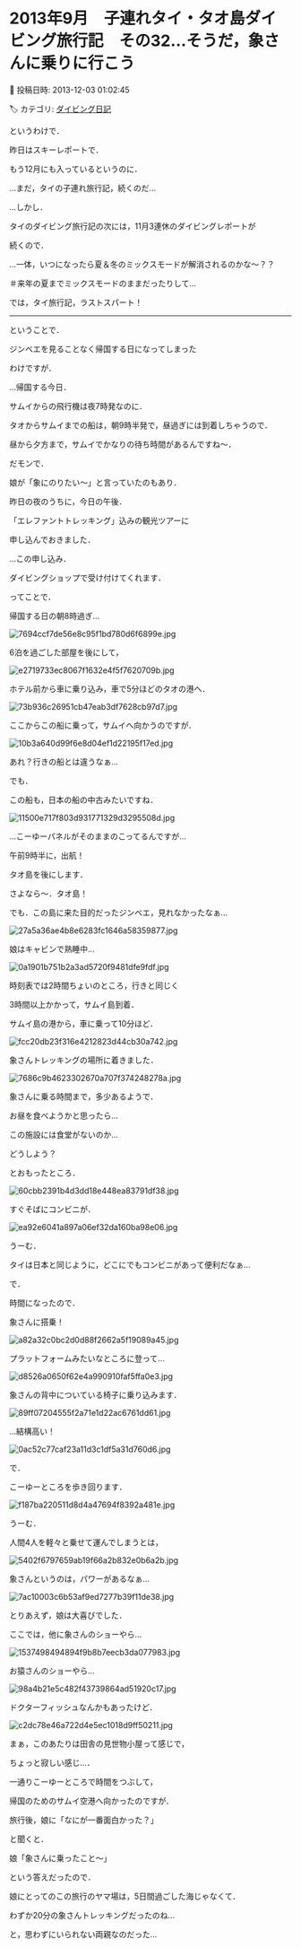 # 2013年9月　子連れタイ・タオ島ダイビング旅行記　その32…そうだ，象さんに乗りに行こう

📅 投稿日時: 2013-12-03 01:02:45

🏷️ カテゴリ: [ダイビング日記](ce3a7a8d424d112fce83ee85c81a0e344.md)

というわけで．


昨日はスキーレポートで．


もう12月にも入っているというのに．


…まだ，タイの子連れ旅行記，続くのだ…





…しかし．


タイのダイビング旅行記の次には，11月3連休のダイビングレポートが


続くので．


…一体，いつになったら夏＆冬のミックスモードが解消されるのかな～？？


＃来年の夏までミックスモードのままだったりして…





では，タイ旅行記，ラストスパート！


----





ということで．


ジンベエを見ることなく帰国する日になってしまった


わけですが．





…帰国する今日．


サムイからの飛行機は夜7時発なのに．


タオからサムイまでの船は，朝9時半発で，昼過ぎには到着しちゃうので．


昼から夕方まで，サムイでかなりの待ち時間があるんですね～．





だモンで．


娘が「象にのりたい～」と言っていたのもあり．


昨日の夜のうちに，今日の午後．


「エレファントトレッキング」込みの観光ツアーに


申し込んでおきました．


…この申し込み．


ダイビングショップで受け付けてくれます．





ってことで．


帰国する日の朝8時過ぎ…




![7694ccf7de56e8c95f1bd780d6f6899e.jpg](images/7694ccf7de56e8c95f1bd780d6f6899e.jpg)




6泊を過ごした部屋を後にして，




![e2719733ec8067f1632e4f5f7620709b.jpg](images/e2719733ec8067f1632e4f5f7620709b.jpg)




ホテル前から車に乗り込み，車で5分ほどのタオの港へ．




![73b936c26951cb47eab3df7628cb97d7.jpg](images/73b936c26951cb47eab3df7628cb97d7.jpg)




ここからこの船に乗って，サムイへ向かうのですが．




![10b3a640d99f6e8d04ef1d22195f17ed.jpg](images/10b3a640d99f6e8d04ef1d22195f17ed.jpg)




あれ？行きの船とは違うなぁ…


でも．


この船も，日本の船の中古みたいですね．




![11500e717f803d931771329d3295508d.jpg](images/11500e717f803d931771329d3295508d.jpg)




…こーゆーパネルがそのままのこってるんですが…





午前9時半に，出航！


タオ島を後にします．


さよなら～．タオ島！


でも．この島に来た目的だったジンベエ，見れなかったなぁ…




![27a5a36ae4b8e6283fc1646a58359877.jpg](images/27a5a36ae4b8e6283fc1646a58359877.jpg)




娘はキャビンで熟睡中…




![0a1901b751b2a3ad5720f9481dfe9fdf.jpg](images/0a1901b751b2a3ad5720f9481dfe9fdf.jpg)




時刻表では2時間ちょいのところ，行きと同じく


3時間以上かかって，サムイ島到着．





サムイ島の港から，車に乗って10分ほど．




![fcc20db23f316e4212823d44cb30a742.jpg](images/fcc20db23f316e4212823d44cb30a742.jpg)




象さんトレッキングの場所に着きました．




![7686c9b4623302670a707f374248278a.jpg](images/7686c9b4623302670a707f374248278a.jpg)




象さんに乗る時間まで，多少あるようで．


お昼を食べようかと思ったら…


この施設には食堂がないのか…


どうしよう？


とおもったところ．




![60cbb2391b4d3dd18e448ea83791df38.jpg](images/60cbb2391b4d3dd18e448ea83791df38.jpg)




すぐそばにコンビニが．




![ea92e6041a897a06ef32da160ba98e06.jpg](images/ea92e6041a897a06ef32da160ba98e06.jpg)




うーむ．


タイは日本と同じように，どこにでもコンビニがあって便利だなぁ…





で．


時間になったので．


象さんに搭乗！




![a82a32c0bc2d0d88f2662a5f19089a45.jpg](images/a82a32c0bc2d0d88f2662a5f19089a45.jpg)




プラットフォームみたいなところに登って…




![d8526a0650f62e4a990910faf5ffa0e3.jpg](images/d8526a0650f62e4a990910faf5ffa0e3.jpg)




象さんの背中についている椅子に乗り込みます．




![89ff07204555f2a71e1d22ac6761dd61.jpg](images/89ff07204555f2a71e1d22ac6761dd61.jpg)




…結構高い！




![0ac52c77caf23a11d3c1df5a31d760d6.jpg](images/0ac52c77caf23a11d3c1df5a31d760d6.jpg)




で．


こーゆーところを歩き回ります．




![f187ba220511d8d4a47694f8392a481e.jpg](images/f187ba220511d8d4a47694f8392a481e.jpg)




うーむ．


人間4人を軽々と乗せて運んでしまうとは，




![5402f6797659ab19f66a2b832e0b6a2b.jpg](images/5402f6797659ab19f66a2b832e0b6a2b.jpg)




象さんというのは，パワーがあるなぁ…




![7ac10003c6b53af9ed7277b39f11de38.jpg](images/7ac10003c6b53af9ed7277b39f11de38.jpg)




とりあえず，娘は大喜びでした．





ここでは，他に象さんのショーやら…




![1537498494894f9b8b7eecb3da077983.jpg](images/1537498494894f9b8b7eecb3da077983.jpg)




お猿さんのショーやら…




![98a4b21e5c482f43739864ad51920c17.jpg](images/98a4b21e5c482f43739864ad51920c17.jpg)




ドクターフィッシュなんかもあったけど．




![c2dc78e46a722d4e5ec1018d9ff50211.jpg](images/c2dc78e46a722d4e5ec1018d9ff50211.jpg)




まぁ，このあたりは田舎の見世物小屋って感じで，


ちょっと寂しい感じ…．





一通りこーゆーところで時間をつぶして，


帰国のためのサムイ空港へ向かったのですが．





旅行後，娘に「なにが一番面白かった？」


と聞くと．


娘「象さんに乗ったこと～」


という答えだったので．





娘にとってのこの旅行のヤマ場は，5日間過ごした海じゃなくて．


わずか20分の象さんトレッキングだったのね…


と，思わずにいられない両親なのだった…
